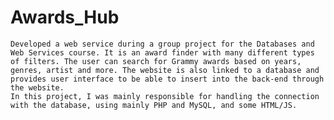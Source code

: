 # Awards_Hub
	Developed a web service during a group project for the Databases and Web Services course. It is an award finder with many different types of filters. The user can search for Grammy awards based on years, genres, artist and more. The website is also linked to a database and provides user interface to be able to insert into the back-end through the website.
	In this project, I was mainly responsible for handling the connection with the database, using mainly PHP and MySQL, and some HTML/JS.
